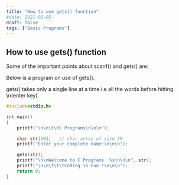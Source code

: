 ```yaml
---
title: "How to use gets() function"
#date: 2021-02-05
draft: false
tags: ["Basic Programs"]
---
```


## How to use gets() function

Some of the important points about scanf() and gets() are:

Below is a program on use of gets().

gets() takes only a single line at a time i.e all the words before hitting \n(enter key).

```c
#include<stdio.h>

int main()
{
    printf("\n\n\t\tC Programs\n\n\n");

    char str[50];   // char array of size 50
    printf("Enter your complete name:\n\n\n");

    gets(str);
    printf("\n\nWelcome to C Programs  %s\n\n\n", str);
    printf("\n\n\t\t\tCoding is Fun !\n\n\n");
    return 0;
}
```
